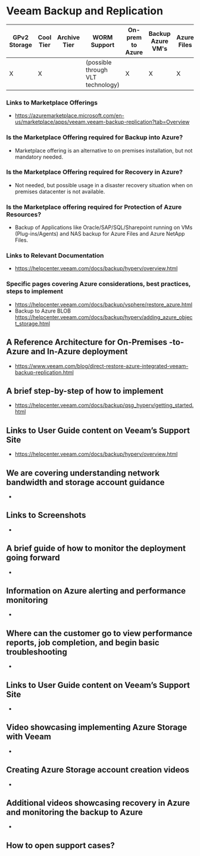 # Veeam Backup and Replication

| GPv2 Storage |  Cool Tier | Archive Tier | WORM Support | On-prem to Azure | Backup Azure VM's | Azure Files | Backup Azure Blob |
|--------------|------------|--------------|--------------|------------------|-------------------|-------------|-------------------|
|X             |X           |              |(possible<br>through VLT<br>technology)|X                 |X                  |X            |                   |

### Links to Marketplace Offerings
- https://azuremarketplace.microsoft.com/en-us/marketplace/apps/veeam.veeam-backup-replication?tab=Overview

### Is the Marketplace Offering required for Backup into Azure?
- Marketplace offering is an alternative to on premises installation, but not mandatory needed.

### Is the Marketplace Offering required for Recovery in Azure?
- Not needed, but possible usage in a disaster recovery situation when on premises datacenter is not available.

### Is the Marketplace offering required for Protection of Azure Resources?
- Backup of Applications like Oracle/SAP/SQL/Sharepoint running on VMs (Plug-ins/Agents) and NAS backup for Azure Files and Azure NetApp Files.

### Links to Relevant Documentation
- https://helpcenter.veeam.com/docs/backup/hyperv/overview.html

### Specific pages covering Azure considerations, best practices, steps to implement
- https://helpcenter.veeam.com/docs/backup/vsphere/restore_azure.html
- Backup to Azure BLOB https://helpcenter.veeam.com/docs/backup/hyperv/adding_azure_object_storage.html

## A Reference Architecture for On-Premises -to-Azure and In-Azure deployment
- https://www.veeam.com/blog/direct-restore-azure-integrated-veeam-backup-replication.html

## A brief step-by-step of how to implement
- https://helpcenter.veeam.com/docs/backup/qsg_hyperv/getting_started.html

## Links to User Guide content on Veeam’s Support Site
- https://helpcenter.veeam.com/docs/backup/hyperv/overview.html

## We are covering understanding network bandwidth and storage account guidance
-

## Links to Screenshots
- 

## A brief guide of how to monitor the deployment going forward
-

## Information on Azure alerting and performance monitoring
-

## Where can the customer go to view performance reports, job completion, and begin basic troubleshooting
-

## Links to User Guide content on Veeam’s Support Site
-

## Video showcasing implementing Azure Storage with Veeam
-

## Creating Azure Storage account creation videos
-

## Additional videos showcasing recovery in Azure and monitoring the backup to Azure
-

## How to open support cases?
